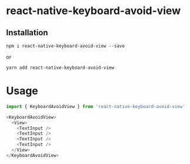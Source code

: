 # react-native-keyboard-avoid-view

## Installation

```shell
npm i react-native-keyboard-avoid-view --save
```
or
```shell
yarn add react-native-keyboard-avoid-view
```

# Usage

``` js
import { KeyboardAvoidView } from 'react-native-keyboard-avoid-view'

<KeyboardAvoidView>
  <View>
    <TextInput />
    <TextInput />
    <TextInput />
    <TextInput />
  </View>
</KeyboardAvoidView>
```

